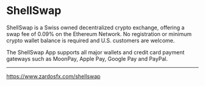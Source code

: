 # ShellSwap
ShellSwap is a Swiss owned decentralized crypto exchange, offering a swap fee of 0.09% on the Ethereum Network. No registration or minimum crypto wallet balance is required and U.S. customers are welcome. 

The ShellSwap App supports all major wallets and credit card payment gateways such as MoonPay, Apple Pay, Google Pay and PayPal.

___
https://www.zardosfx.com/shellswap
